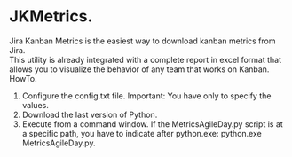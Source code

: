 # JKMetrics. 
Jira Kanban Metrics is the easiest way to download kanban metrics from Jira.  
This utility is already integrated with a complete report in excel format that allows you to visualize the behavior of any team that works on Kanban.
HowTo.
1. Configure the config.txt file. Important: You have only to specify the values.
2. Download the last version of Python.
3. Execute from a command window. If the MetricsAgileDay.py script is at a specific path, you have to indicate after python.exe: python.exe MetricsAgileDay.py.
